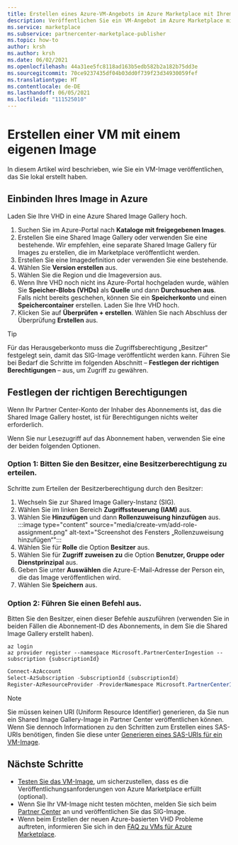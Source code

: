 ```yaml
---
title: Erstellen eines Azure-VM-Angebots im Azure Marketplace mit Ihrem eigenen Image
description: Veröffentlichen Sie ein VM-Angebot im Azure Marketplace mit Ihrem eigenen Image.
ms.service: marketplace
ms.subservice: partnercenter-marketplace-publisher
ms.topic: how-to
author: krsh
ms.author: krsh
ms.date: 06/02/2021
ms.openlocfilehash: 44a31ee5fc8118ad163b5edb582b2a182b75dd3e
ms.sourcegitcommit: 70ce9237435df04b03dd0f739f23d34930059fef
ms.translationtype: HT
ms.contentlocale: de-DE
ms.lasthandoff: 06/05/2021
ms.locfileid: "111525010"
---
```

# <a name="create-a-virtual-machine-using-your-own-image"></a>Erstellen einer VM mit einem eigenen Image

In diesem Artikel wird beschrieben, wie Sie ein VM-Image veröffentlichen, das Sie lokal erstellt haben.

## <a name="bring-your-image-into-azure"></a>Einbinden Ihres Image in Azure

Laden Sie Ihre VHD in eine Azure Shared Image Gallery hoch.

1. Suchen Sie im Azure-Portal nach **Kataloge mit freigegebenen Images**.
2. Erstellen Sie eine Shared Image Gallery oder verwenden Sie eine bestehende. Wir empfehlen, eine separate Shared Image Gallery für Images zu erstellen, die im Marketplace veröffentlicht werden.
3. Erstellen Sie eine Imagedefinition oder verwenden Sie eine bestehende.
4. Wählen Sie **Version erstellen** aus.
5. Wählen Sie die Region und die Imageversion aus.
6. Wenn Ihre VHD noch nicht ins Azure-Portal hochgeladen wurde, wählen Sie **Speicher-Blobs (VHDs)** als **Quelle** und dann **Durchsuchen aus**. Falls nicht bereits geschehen, können Sie ein **Speicherkonto** und einen **Speichercontainer** erstellen. Laden Sie Ihre VHD hoch.
7. Klicken Sie auf **Überprüfen + erstellen**. Wählen Sie nach Abschluss der Überprüfung **Erstellen** aus.

> [!TIP]
> Für das Herausgeberkonto muss die Zugriffsberechtigung „Besitzer“ festgelegt sein, damit das SIG-Image veröffentlicht werden kann. Führen Sie bei Bedarf die Schritte im folgenden Abschnitt – **Festlegen der richtigen Berechtigungen** – aus, um Zugriff zu gewähren.

## <a name="set-the-right-permissions"></a>Festlegen der richtigen Berechtigungen

Wenn Ihr Partner Center-Konto der Inhaber des Abonnements ist, das die Shared Image Gallery hostet, ist für Berechtigungen nichts weiter erforderlich.

Wenn Sie nur Lesezugriff auf das Abonnement haben, verwenden Sie eine der beiden folgenden Optionen.

### <a name="option-one--ask-the-owner-to-grant-owner-permission"></a>Option 1: Bitten Sie den Besitzer, eine Besitzerberechtigung zu erteilen.

Schritte zum Erteilen der Besitzerberechtigung durch den Besitzer:

1. Wechseln Sie zur Shared Image Gallery-Instanz (SIG).
2. Wählen Sie im linken Bereich **Zugriffssteuerung (IAM)** aus.
3. Wählen Sie **Hinzufügen** und dann **Rollenzuweisung hinzufügen** aus.<br>
    :::image type="content" source="media/create-vm/add-role-assignment.png" alt-text="Screenshot des Fensters „Rollenzuweisung hinzufügen“":::
1. Wählen Sie für **Rolle** die Option **Besitzer** aus.
1. Wählen Sie für **Zugriff zuweisen zu** die Option **Benutzer, Gruppe oder Dienstprinzipal** aus.
1. Geben Sie unter **Auswählen** die Azure-E-Mail-Adresse der Person ein, die das Image veröffentlichen wird.
1. Wählen Sie **Speichern** aus.

### <a name="option-two--run-a-command"></a>Option 2: Führen Sie einen Befehl aus.

Bitten Sie den Besitzer, einen dieser Befehle auszuführen (verwenden Sie in beiden Fällen die Abonnement-ID des Abonnements, in dem Sie die Shared Image Gallery erstellt haben).

```azurecli
az login
az provider register --namespace Microsoft.PartnerCenterIngestion --subscription {subscriptionId}
```
 
```powershell
Connect-AzAccount
Select-AzSubscription -SubscriptionId {subscriptionId}
Register-AzResourceProvider -ProviderNamespace Microsoft.PartnerCenterIngestion
```

> [!NOTE]
> Sie müssen keinen URI (Uniform Resource Identifier) generieren, da Sie nun ein Shared Image Gallery-Image in Partner Center veröffentlichen können. Wenn Sie dennoch Informationen zu den Schritten zum Erstellen eines SAS-URIs benötigen, finden Sie diese unter [Generieren eines SAS-URIs für ein VM-Image](azure-vm-get-sas-uri.md).

## <a name="next-steps"></a>Nächste Schritte

- [Testen Sie das VM-Image](azure-vm-image-test.md), um sicherzustellen, dass es die Veröffentlichungsanforderungen von Azure Marketplace erfüllt (optional).
- Wenn Sie Ihr VM-Image nicht testen möchten, melden Sie sich beim [Partner Center](https://partner.microsoft.com/) an und veröffentlichen Sie das SIG-Image.
- Wenn beim Erstellen der neuen Azure-basierten VHD Probleme auftreten, informieren Sie sich in den [FAQ zu VMs für Azure Marketplace](azure-vm-create-faq.md).
